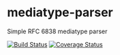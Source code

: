 # mediatype-parser
Simple RFC 6838 mediatype parser


[![Build Status](https://travis-ci.com/node-rest/mediatype-parser.svg?branch=master)](https://travis-ci.org/node-rest/mediatype-parser)
[![Coverage Status](https://coveralls.io/repos/github/node-rest/mediatype-parser/badge.svg?branch=master)](https://coveralls.io/github/node-rest/mediatype-parser?branch=master)
